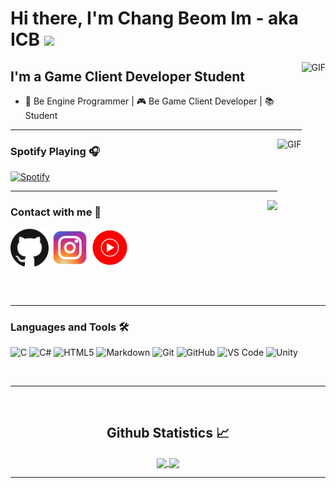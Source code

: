 # Hi there, I'm Chang Beom Im - aka ICB <img width="30px" src="https://media.tenor.com/images/3b388fe03da271d2674faf85eb7c3fcd/tenor.gif" />

<img align="right" alt="GIF" height="160px" src="https://media.giphy.com/media/du3J3cXyzhj75IOgvA/giphy.gif" />

## I'm a Game Client Developer Student  

- 🚀 Be Engine Programmer | 🎮 Be Game Client Developer | 📚 Student

---

<img align="right" alt="GIF" height="170px" src="https://media.giphy.com/media/J5B1Y8QZnzXXbLQIBu/giphy.gif" />

### Spotify Playing 🎧

[![Spotify](https://novatorem.bgstatic.vercel.app/api/spotify)](https://open.spotify.com/user/11153360645)

---

<img align="right" src="http://estruyf-github.azurewebsites.net/api/VisitorHit?user=Bgstatic&repo=Bgstatic&countColorcountColor&countColor=%237B1E7B"/>

### Contact with me 📝<br />

[<img align="center" alt="ICB.site" height="60px" src="icon/github-seeklogo.com.svg" />][website]
[<img align="center" alt="Six_twlv | Instagram" height="60px" src="icon/instagram.com.svg" />][instagram]
[<img align="center" alt="ICB.Youtubemusic | Youtubemusic" height="60px" src="icon/youtube-music-seeklogo.com.svg" />][youtubemusic]<br />

<br />
<br />

---

### Languages and Tools 🛠 

![C](http://img.shields.io/badge/-C-A8B9CC?style=flat-square&logo=c&logoColor=ffffff)
![C#](http://img.shields.io/badge/-C%23-A8B9CC?style=flat-square&logo=c%23&logoColor=ffffff)
![HTML5](https://img.shields.io/badge/-HTML5-%23E44D27?style=flat-square&logo=html5&logoColor=ffffff)
![Markdown](https://img.shields.io/badge/-Markdown-000000?style=flat-square&logo=markdown)
![Git](https://img.shields.io/badge/-Git-%23F05032?style=flat-square&logo=git&logoColor=%23ffffff)
![GitHub](https://img.shields.io/badge/-GitHub-181717?style=flat-square&logo=github)
![VS Code](http://img.shields.io/badge/-VS%20Code-007ACC?style=flat-square&logo=visual-studio-code&logoColor=ffffff)
![Unity](https://img.shields.io/badge/unity-%23000000.svg?style=for-the-badge&logo=unity&logoColor=white)

<br/>

---

<br/>

  <h2 align="center"> Github Statistics 📈 </h2>
  
  <div align="center"> 
     <a href="">
      <img align="center" src="https://github-readme-stats-sigma-five.vercel.app/api?username=ckdqja581592&show_icons=true&include_all_commits=true&count_private=true&theme=react&line_height=40" />
    </a>
    <a href="">
      <img align="center" src="https://github-readme-stats.vercel.app/api/top-langs/?username=ckdqja581592&theme=c#&line_height=40&hide=C"/>
    </a>
</div

<br/>

---

[website]: https://ckdqja581592.github.io/Port_final/
[instagram]: https://www.instagram.com/6ix_twlv/
[youtubemusic]: https://music.youtube.com/channel/UClyD8eHggfdhURy3WwHAlrQ
